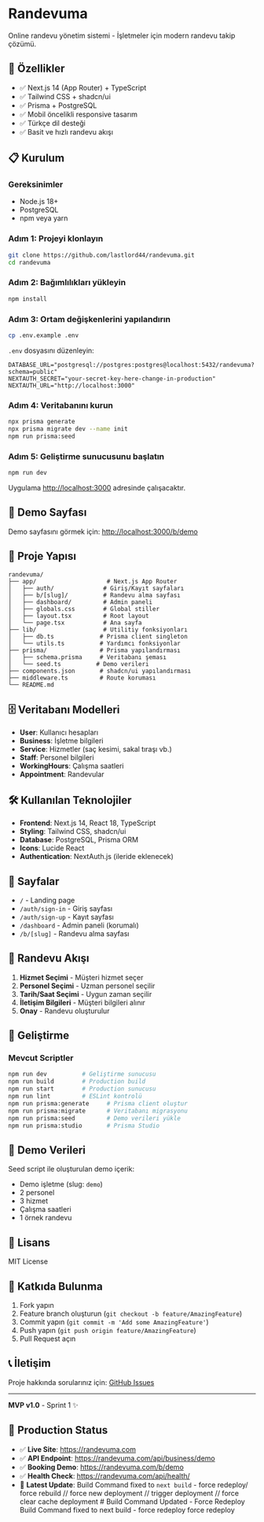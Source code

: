 # Randevuma

Online randevu yönetim sistemi - İşletmeler için modern randevu takip çözümü.

## 🚀 Özellikler

- ✅ Next.js 14 (App Router) + TypeScript
- ✅ Tailwind CSS + shadcn/ui
- ✅ Prisma + PostgreSQL
- ✅ Mobil öncelikli responsive tasarım
- ✅ Türkçe dil desteği
- ✅ Basit ve hızlı randevu akışı

## 📋 Kurulum

### Gereksinimler

- Node.js 18+ 
- PostgreSQL
- npm veya yarn

### Adım 1: Projeyi klonlayın

```bash
git clone https://github.com/lastlord44/randevuma.git
cd randevuma
```

### Adım 2: Bağımlılıkları yükleyin

```bash
npm install
```

### Adım 3: Ortam değişkenlerini yapılandırın

```bash
cp .env.example .env
```

`.env` dosyasını düzenleyin:

```env
DATABASE_URL="postgresql://postgres:postgres@localhost:5432/randevuma?schema=public"
NEXTAUTH_SECRET="your-secret-key-here-change-in-production"
NEXTAUTH_URL="http://localhost:3000"
```

### Adım 4: Veritabanını kurun

```bash
npx prisma generate
npx prisma migrate dev --name init
npm run prisma:seed
```

### Adım 5: Geliştirme sunucusunu başlatın

```bash
npm run dev
```

Uygulama [http://localhost:3000](http://localhost:3000) adresinde çalışacaktır.

## 🎯 Demo Sayfası

Demo sayfasını görmek için: [http://localhost:3000/b/demo](http://localhost:3000/b/demo)

## 📁 Proje Yapısı

```
randevuma/
├── app/                    # Next.js App Router
│   ├── auth/              # Giriş/Kayıt sayfaları
│   ├── b/[slug]/          # Randevu alma sayfası
│   ├── dashboard/         # Admin paneli
│   ├── globals.css        # Global stiller
│   ├── layout.tsx         # Root layout
│   └── page.tsx           # Ana sayfa
├── lib/                   # Utilitiy fonksiyonları
│   ├── db.ts             # Prisma client singleton
│   └── utils.ts          # Yardımcı fonksiyonlar
├── prisma/               # Prisma yapılandırması
│   ├── schema.prisma     # Veritabanı şeması
│   └── seed.ts          # Demo verileri
├── components.json       # shadcn/ui yapılandırması
├── middleware.ts         # Route koruması
└── README.md
```

## 🗄️ Veritabanı Modelleri

- **User**: Kullanıcı hesapları
- **Business**: İşletme bilgileri
- **Service**: Hizmetler (saç kesimi, sakal tıraşı vb.)
- **Staff**: Personel bilgileri
- **WorkingHours**: Çalışma saatleri
- **Appointment**: Randevular

## 🛠️ Kullanılan Teknolojiler

- **Frontend**: Next.js 14, React 18, TypeScript
- **Styling**: Tailwind CSS, shadcn/ui
- **Database**: PostgreSQL, Prisma ORM
- **Icons**: Lucide React
- **Authentication**: NextAuth.js (ileride eklenecek)

## 📱 Sayfalar

- `/` - Landing page
- `/auth/sign-in` - Giriş sayfası
- `/auth/sign-up` - Kayıt sayfası  
- `/dashboard` - Admin paneli (korumalı)
- `/b/[slug]` - Randevu alma sayfası

## 🔄 Randevu Akışı

1. **Hizmet Seçimi** - Müşteri hizmet seçer
2. **Personel Seçimi** - Uzman personel seçilir
3. **Tarih/Saat Seçimi** - Uygun zaman seçilir
4. **İletişim Bilgileri** - Müşteri bilgileri alınır
5. **Onay** - Randevu oluşturulur

## 🚀 Geliştirme

### Mevcut Scriptler

```bash
npm run dev          # Geliştirme sunucusu
npm run build        # Production build
npm run start        # Production sunucusu
npm run lint         # ESLint kontrolü
npm run prisma:generate     # Prisma client oluştur
npm run prisma:migrate      # Veritabanı migrasyonu
npm run prisma:seed         # Demo verileri yükle
npm run prisma:studio       # Prisma Studio
```

## 👥 Demo Verileri

Seed script ile oluşturulan demo içerik:

- Demo işletme (slug: `demo`)
- 2 personel
- 3 hizmet
- Çalışma saatleri
- 1 örnek randevu

## 📄 Lisans

MIT License

## 🤤 Katkıda Bulunma

1. Fork yapın
2. Feature branch oluşturun (`git checkout -b feature/AmazingFeature`)
3. Commit yapın (`git commit -m 'Add some AmazingFeature'`)
4. Push yapın (`git push origin feature/AmazingFeature`)
5. Pull Request açın

## 📞 İletişim

Proje hakkında sorularınız için: [GitHub Issues](https://github.com/lastlord44/randevuma/issues)

---

**MVP v1.0** - Sprint 1 ✨

## 🚀 Production Status

- ✅ **Live Site**: https://randevuma.com
- ✅ **API Endpoint**: https://randevuma.com/api/business/demo  
- ✅ **Booking Demo**: https://randevuma.com/b/demo
- ✅ **Health Check**: https://randevuma.com/api/health/
- 🔄 **Latest Update**: Build Command fixed to `next build` - force redeploy /   f o r c e   r e b u i l d 
 
 / /   f o r c e   n e w   d e p l o y m e n t 
 
 / /   t r i g g e r   d e p l o y m e n t 
 
 / /   f o r c e   c l e a r   c a c h e   d e p l o y m e n t 
 
 #   B u i l d   C o m m a n d   U p d a t e d   -   F o r c e   R e d e p l o y 
 
 B u i l d   C o m m a n d   f i x e d   t o   n e x t   b u i l d   -   f o r c e   r e d e p l o y  
 f o r c e   r e d e p l o y  
 